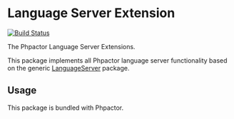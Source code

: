 Language Server Extension
=========================

[![Build Status](https://travis-ci.org/phpactor/language-server-extension.svg?branch=master)](https://travis-ci.org/phpactor/language-server-extension)

The Phpactor Language Server Extensions.

This package implements all Phpactor language server functionality based on
the generic [LanguageServer](https://github.com/phpactor/language-server)
package.

Usage
-----

This package is bundled with Phpactor.
